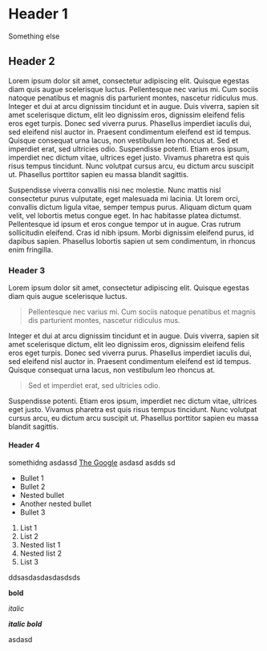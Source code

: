 # Header 1

Something else

## Header 2

Lorem ipsum dolor sit amet, consectetur adipiscing elit. Quisque egestas diam quis augue scelerisque luctus. Pellentesque nec varius mi. Cum sociis natoque penatibus et magnis dis parturient montes, nascetur ridiculus mus. Integer et dui at arcu dignissim tincidunt et in augue. Duis viverra, sapien sit amet scelerisque dictum, elit leo dignissim eros, dignissim eleifend felis eros eget turpis. Donec sed viverra purus. Phasellus imperdiet iaculis dui, sed eleifend nisl auctor in. Praesent condimentum eleifend est id tempus. Quisque consequat urna lacus, non vestibulum leo rhoncus at. Sed et imperdiet erat, sed ultricies odio. Suspendisse potenti. Etiam eros ipsum, imperdiet nec dictum vitae, ultrices eget justo. Vivamus pharetra est quis risus tempus tincidunt. Nunc volutpat cursus arcu, eu dictum arcu suscipit ut. Phasellus porttitor sapien eu massa blandit sagittis.

Suspendisse viverra convallis nisi nec molestie. Nunc mattis nisl consectetur purus vulputate, eget malesuada mi lacinia. Ut lorem orci, convallis dictum ligula vitae, semper tempus purus. Aliquam dictum quam velit, vel lobortis metus congue eget. In hac habitasse platea dictumst. Pellentesque id ipsum et eros congue tempor ut in augue. Cras rutrum sollicitudin eleifend. Cras id nibh ipsum. Morbi dignissim eleifend purus, id dapibus sapien. Phasellus lobortis sapien ut sem condimentum, in rhoncus enim fringilla.

### Header 3

Lorem ipsum dolor sit amet, consectetur adipiscing elit. Quisque egestas diam quis augue scelerisque luctus.

> Pellentesque nec varius mi. Cum sociis natoque penatibus et magnis dis parturient montes, nascetur ridiculus mus.

Integer et dui at arcu dignissim tincidunt et in augue. Duis viverra, sapien sit amet scelerisque dictum, elit leo dignissim eros, dignissim eleifend felis eros eget turpis. Donec sed viverra purus. Phasellus imperdiet iaculis dui, sed eleifend nisl auctor in. Praesent condimentum eleifend est id tempus. Quisque consequat urna lacus, non vestibulum leo rhoncus at.

> Sed et imperdiet erat, sed ultricies odio.

Suspendisse potenti. Etiam eros ipsum, imperdiet nec dictum vitae, ultrices eget justo. Vivamus pharetra est quis risus tempus tincidunt. Nunc volutpat cursus arcu, eu dictum arcu suscipit ut. Phasellus porttitor sapien eu massa blandit sagittis.

#### Header 4

somethidng asdassd   [The Google](http://www.google.com/) asdasd asdds sd

* Bullet 1
* Bullet 2
 * Nested bullet
 * Another nested bullet
* Bullet 3


1. List 1
1. List 2
 1. Nested list 1
 1. Nested list 2
1. List 3

ddsasdasdasdasdsds

**bold**

_italic_

**_italic bold_**

<script>console.log("hi")</script>

asdasd
